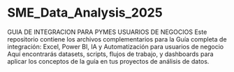 # SME_Data_Analysis_2025
GUIA DE INTEGRACION PARA PYMES USUARIOS DE NEGOCIOS
Este repositorio contiene los archivos complementarios para la Guía completa de integración: Excel, Power BI, IA y Automatización para usuarios de negocio
Aquí encontrarás datasets, scripts, flujos de trabajo, y dashboards para aplicar los conceptos de la guía en tus proyectos de análisis de datos.


